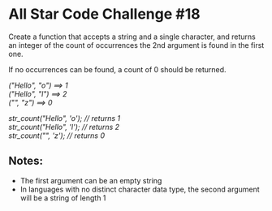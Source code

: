 ﻿# All Star Code Challenge #18

Create a function that accepts a string and a single character, and returns an integer of the count of occurrences the
2nd argument is found in the first one.

If no occurrences can be found, a count of 0 should be returned.

_("Hello", "o")  ==>  1_ \
_("Hello", "l")  ==>  2_ \
_("", "z")       ==>  0_ 

_str_count("Hello", 'o'); // returns 1_ \
_str_count("Hello", 'l'); // returns 2_ \
_str_count("", 'z'); // returns 0_ 

## Notes:

+ The first argument can be an empty string
+  In languages with no distinct character data type, the second argument will be a string of length 1